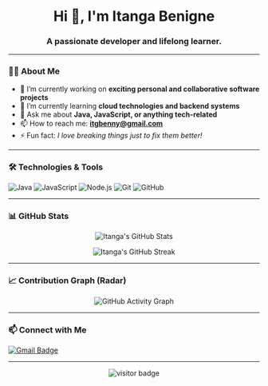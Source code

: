 <h1 align="center">Hi 👋, I'm Itanga Benigne</h1>
<h3 align="center">A passionate developer and lifelong learner.</h3>

---

### 👨‍💻 About Me

- 🔭 I’m currently working on **exciting personal and collaborative software projects**
- 🌱 I’m currently learning **cloud technologies and backend systems**
- 💬 Ask me about **Java, JavaScript, or anything tech-related**
- 📫 How to reach me: **itgbenny@gmail.com**
- ⚡ Fun fact: *I love breaking things just to fix them better!*

---

### 🛠️ Technologies & Tools

![Java](https://img.shields.io/badge/Java-ED8B00?style=for-the-badge&logo=openjdk&logoColor=white)
![JavaScript](https://img.shields.io/badge/JavaScript-F7DF1E?style=for-the-badge&logo=javascript&logoColor=black)
![Node.js](https://img.shields.io/badge/Node.js-339933?style=for-the-badge&logo=nodedotjs&logoColor=white)
![Git](https://img.shields.io/badge/Git-F05032?style=for-the-badge&logo=git&logoColor=white)
![GitHub](https://img.shields.io/badge/GitHub-100000?style=for-the-badge&logo=github&logoColor=white)

---

### 📊 GitHub Stats

<p align="center">
  <img src="https://github-readme-stats.vercel.app/api?username=Itanga1&show_icons=true&theme=radical" alt="Itanga's GitHub Stats" />
</p>

<p align="center">
  <img src="https://github-readme-streak-stats.herokuapp.com/?user=Itanga1&theme=radical" alt="Itanga's GitHub Streak" />
</p>

---

### 📈 Contribution Graph (Radar)

<p align="center">
  <img src="https://github-readme-activity-graph.cyclic.app/graph?username=Itanga1&theme=github-compact&area=true&custom_title=Itanga's%20Contribution%20Graph" alt="GitHub Activity Graph" />
</p>

---

### 📫 Connect with Me

[![Gmail Badge](https://img.shields.io/badge/-itgbenny@gmail.com-c14438?style=flat&logo=Gmail&logoColor=white)](mailto:itgbenny@gmail.com)

---

<p align="center">
  <img src="https://visitor-badge.laobi.icu/badge?page_id=Itanga1.Itanga1" alt="visitor badge"/>
</p>
